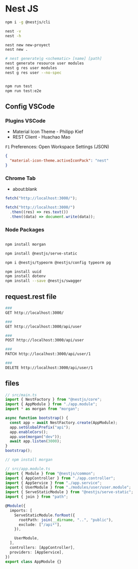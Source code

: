 # Nest JS

```bash
npm i -g @nestjs/cli

nest -v
nest -h

nest new new-proyect
nest new .

# nest generate|g <schematic> [name] [path]
nest generate resource user modules
nest g res user modules
nest g res user --no-spec


npm run test
npm run test:e2e

```

## Config VSCode

### Plugins VSCode

- Material Icon Theme - Philipp Kief
- REST Client - Huachao Mao

`F1` Preferences: Open Workspace Settings (JSON)

```json
{
  "material-icon-theme.activeIconPack": "nest"
}
```

### Chrome Tab

- about:blank

```js
fetch("http://localhost:3000/");
```

```js
fetch("http://localhost:3000/")
  .then((res) => res.text())
  .then((data) => document.write(data));
```

### Node Packages

```bash

npm install morgan

npm install @nestjs/serve-static

npm i @nestjs/typeorm @nestjs/config typeorm pg

npm install uuid
npm install dotenv
npm install --save @nestjs/swagger
```

## request.rest file

```bash
###
GET http://localhost:3000/

###
GET http://localhost:3000/api/user

###
POST http://localhost:3000/api/user

###
PATCH http://localhost:3000/api/user/1

###
DELETE http://localhost:3000/api/user/1
```

## files

```ts
// src/main.ts
import { NestFactory } from "@nestjs/core";
import { AppModule } from "./app.module";
import * as morgan from "morgan";

async function bootstrap() {
  const app = await NestFactory.create(AppModule);
  app.setGlobalPrefix("api");
  app.enableCors();
  app.use(morgan("dev"));
  await app.listen(3000);
}
bootstrap();

// npm install morgan
```

```ts
// src/app.module.ts
import { Module } from "@nestjs/common";
import { AppController } from "./app.controller";
import { AppService } from "./app.service";
import { UserModule } from "./modules/user/user.module";
import { ServeStaticModule } from "@nestjs/serve-static";
import { join } from "path";

@Module({
  imports: [
    ServeStaticModule.forRoot({
      rootPath: join(__dirname, "..", "public"),
      exclude: ["/api*"],
    }),

    UserModule,
  ],
  controllers: [AppController],
  providers: [AppService],
})
export class AppModule {}
```
